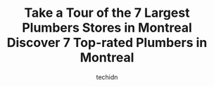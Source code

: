 ---
layout: ampstory
image: https://i0.wp.com/www.auto.or.id/wp-content/uploads/2023/06/plomberie-v-i-p-0-montreal-1686322188.jpeg?resize=640,853
author: techidn
featured: false
description: Montreal, Quebec, Canada is a haven for Plumbers enthusiasts, boasting an impressive array of 7 top-notch establishments. Whether youre a seasoned connoisseur or simply curious to explore t
title: Take a Tour of the 7 Largest Plumbers Stores in Montreal Discover 7 Top-rated Plumbers in Montreal
cover:
   title: Take a Tour of the 7 Largest Plumbers Stores in Montreal Discover 7 Top-rated Plumbers in Montreal
   subtitle: AUTO.OR.ID
   background: https://www.auto.or.id/wp-content/uploads/2023/06/plomberie-v-i-p-0-montreal-1686322188.jpeg

pages: 
 - layout: thirds
   top: <h1>#1 Plomberie Levine Bros.</h1>
   bottom: "<p>I really liked that the plumber was thorough in diagnosing the problem and in his repairs. He even took the time to carefully organize my pipes and label them so that I h</p>"
   background: https://www.auto.or.id/wp-content/uploads/2023/06/plomberie-v-i-p-1-montreal-1686322190.jpeg
   backgroundblur: true
 - layout: thirds
   top: <h1>#2 Roger Chayer Inc. Plumbing.</h1>
   bottom: "<p>5535 Rue Chapleau, Montréal, QC H2G 2E3, Canada</p>"
   background: https://www.auto.or.id/wp-content/uploads/2023/06/plomberie-v-i-p-2-montreal-1686322190.jpeg
   cta:
      link: https://www.auto.or.id/take-a-tour-of-the-7-largest-plumbers-stores-in-montrealdiscover-7-top-rated-plumbers-in-montreal/
      text: Take a Tour of the 7 Largest Plumbers Stores in Montreal Discover 7 Top-rated Plumbers in Montreal
 - layout: thirds
   top: <h1>#3 Plomberie V.I.P.</h1>
   bottom: "<p>8135 Drolet St #312, Montreal, Quebec H2P 2H6, Canada</p>"
   background: https://images.unsplash.com/photo-1617814076367-b759c7d7e738?ixlib=rb-4.0.3&ixid=MnwxMjA3fDB8MHxwaG90by1wYWdlfHx8fGVufDB8fHx8&auto=format&fit=crop&w=640&h=853&q=80
   cta:
      link: https://www.auto.or.id/take-a-tour-of-the-7-largest-plumbers-stores-in-montrealdiscover-7-top-rated-plumbers-in-montreal/
      text: Take a Tour of the 7 Largest Plumbers Stores in Montreal Discover 7 Top-rated Plumbers in Montreal
 - layout: thirds
   top: <h1>#4 Plomberie G Courchesne inc.</h1>
   bottom: "<p>2068 Boulevard Henri-Bourassa E, Montreal, Quebec H2B 1S6, Canada</p>"
   background: https://images.unsplash.com/photo-1612593968469-d44a2e6ab5d2?ixlib=rb-4.0.3&ixid=MnwxMjA3fDB8MHxwaG90by1wYWdlfHx8fGVufDB8fHx8&auto=format&fit=crop&w=640&h=853&q=80
   cta:
      link: https://www.auto.or.id/take-a-tour-of-the-7-largest-plumbers-stores-in-montrealdiscover-7-top-rated-plumbers-in-montreal/
      text: Take a Tour of the 7 Largest Plumbers Stores in Montreal Discover 7 Top-rated Plumbers in Montreal
 - layout: thirds
   top: <h1>#5 Pars Plumbing and Heating Inc. Montreal</h1>
   bottom: "<p>3065 Rue Allard, Montréal, QC H3E 2M5, Canada</p>"
   background: https://images.unsplash.com/photo-1603224683825-22b15546560d?ixlib=rb-4.0.3&ixid=MnwxMjA3fDB8MHxwaG90by1wYWdlfHx8fGVufDB8fHx8&auto=format&fit=crop&w=640&h=853&q=80
   cta:
      link: https://www.auto.or.id/take-a-tour-of-the-7-largest-plumbers-stores-in-montrealdiscover-7-top-rated-plumbers-in-montreal/
      text: Take a Tour of the 7 Largest Plumbers Stores in Montreal Discover 7 Top-rated Plumbers in Montreal
 - layout: thirds
   top: <h1>#6 DOCTOR DRAIN & DUCHESNE PLUMBING AND HEATING</h1>
   bottom: "<p>5102 Cavendish Blvd, Montreal, Quebec H4V 2R5, Canada</p>"
   background: https://images.unsplash.com/photo-1536700503339-1e4b06520771?ixlib=rb-4.0.3&ixid=MnwxMjA3fDB8MHxwaG90by1wYWdlfHx8fGVufDB8fHx8&auto=format&fit=crop&w=640&h=853&q=80
   cta:
      link: https://www.auto.or.id/take-a-tour-of-the-7-largest-plumbers-stores-in-montrealdiscover-7-top-rated-plumbers-in-montreal/
      text: Take a Tour of the 7 Largest Plumbers Stores in Montreal Discover 7 Top-rated Plumbers in Montreal
 - layout: thirds
   top: <h1>#7 J. Jodoin Ltd. Plumbing</h1>
   bottom: "<p>7051 Bd de la Vérendrye, Montréal, QC H4E 3R9, Canada</p>"
   background: https://images.unsplash.com/photo-1532245128003-3db26c775465?ixlib=rb-4.0.3&ixid=MnwxMjA3fDB8MHxwaG90by1wYWdlfHx8fGVufDB8fHx8&auto=format&fit=crop&w=640&h=853&q=80
   cta:
      link: https://www.auto.or.id/take-a-tour-of-the-7-largest-plumbers-stores-in-montrealdiscover-7-top-rated-plumbers-in-montreal/
      text: Take a Tour of the 7 Largest Plumbers Stores in Montreal Discover 7 Top-rated Plumbers in Montreal
 - layout: thirds
   middle: Continue reading...
   background: https://images.unsplash.com/photo-1578659242540-6f036471ca61?ixlib=rb-4.0.3&ixid=MnwxMjA3fDB8MHxwaG90by1wYWdlfHx8fGVufDB8fHx8&auto=format&fit=crop&w=640&h=853&q=80
   cta:
      link: https://www.auto.or.id/take-a-tour-of-the-7-largest-plumbers-stores-in-montrealdiscover-7-top-rated-plumbers-in-montreal/
      text: Take a Tour of the 7 Largest Plumbers Stores in Montreal Discover 7 Top-rated Plumbers in Montreal

---